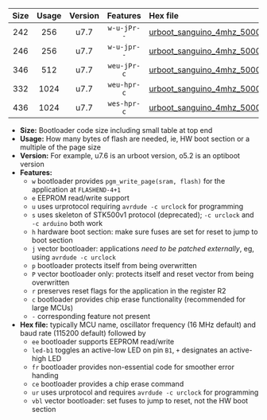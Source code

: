 |Size|Usage|Version|Features|Hex file|
|:-:|:-:|:-:|:-:|:--|
|242|256|u7.7|`w-u-jPr--`|[urboot_sanguino_4mhz_500000bps_led+b0_ur_vbl.hex](https://raw.githubusercontent.com/stefanrueger/urboot.hex/main/boards/sanguino/fcpu_4mhz/500000_bps/urboot_sanguino_4mhz_500000bps_led+b0_ur_vbl.hex)|
|246|256|u7.7|`w-u-jpr--`|[urboot_sanguino_4mhz_500000bps_led+b0_fr_ur_vbl.hex](https://raw.githubusercontent.com/stefanrueger/urboot.hex/main/boards/sanguino/fcpu_4mhz/500000_bps/urboot_sanguino_4mhz_500000bps_led+b0_fr_ur_vbl.hex)|
|346|512|u7.7|`weu-jPr-c`|[urboot_sanguino_4mhz_500000bps_ee_led+b0_fr_ce_ur_vbl.hex](https://raw.githubusercontent.com/stefanrueger/urboot.hex/main/boards/sanguino/fcpu_4mhz/500000_bps/urboot_sanguino_4mhz_500000bps_ee_led+b0_fr_ce_ur_vbl.hex)|
|332|1024|u7.7|`weu-hpr-c`|[urboot_sanguino_4mhz_500000bps_ee_led+b0_fr_ce_ur.hex](https://raw.githubusercontent.com/stefanrueger/urboot.hex/main/boards/sanguino/fcpu_4mhz/500000_bps/urboot_sanguino_4mhz_500000bps_ee_led+b0_fr_ce_ur.hex)|
|436|1024|u7.7|`wes-hpr-c`|[urboot_sanguino_4mhz_500000bps_ee_led+b0_fr_ce.hex](https://raw.githubusercontent.com/stefanrueger/urboot.hex/main/boards/sanguino/fcpu_4mhz/500000_bps/urboot_sanguino_4mhz_500000bps_ee_led+b0_fr_ce.hex)|

- **Size:** Bootloader code size including small table at top end
- **Usage:** How many bytes of flash are needed, ie, HW boot section or a multiple of the page size
- **Version:** For example, u7.6 is an urboot version, o5.2 is an optiboot version
- **Features:**
  + `w` bootloader provides `pgm_write_page(sram, flash)` for the application at `FLASHEND-4+1`
  + `e` EEPROM read/write support
  + `u` uses urprotocol requiring `avrdude -c urclock` for programming
  + `s` uses skeleton of STK500v1 protocol (deprecated); `-c urclock` and `-c arduino` both work
  + `h` hardware boot section: make sure fuses are set for reset to jump to boot section
  + `j` vector bootloader: applications *need to be patched externally*, eg, using `avrdude -c urclock`
  + `p` bootloader protects itself from being overwritten
  + `P` vector bootloader only: protects itself and reset vector from being overwritten
  + `r` preserves reset flags for the application in the register R2
  + `c` bootloader provides chip erase functionality (recommended for large MCUs)
  + `-` corresponding feature not present
- **Hex file:** typically MCU name, oscillator frequency (16 MHz default) and baud rate (115200 default) followed by
  + `ee` bootloader supports EEPROM read/write
  + `led-b1` toggles an active-low LED on pin `B1`, `+` designates an active-high LED
  + `fr` bootloader provides non-essential code for smoother error handing
  + `ce` bootloader provides a chip erase command
  + `ur` uses urprotocol and requires `avrdude -c urclock` for programming
  + `vbl` vector bootloader: set fuses to jump to reset, not the HW boot section
